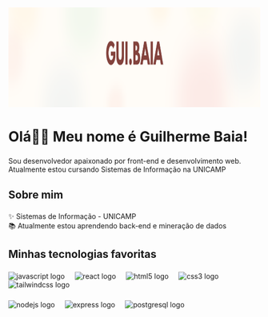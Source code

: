 <div align="center">
  <img height="200" src="https://github.com/BaiaGui/BaiaGui/blob/main/banner.png?raw=true"  />
</div>

###

<h1 align="left">Olá👋🏾 Meu nome é Guilherme Baia!</h1>

###

<p align="left">Sou desenvolvedor apaixonado por front-end e desenvolvimento web. Atualmente estou cursando Sistemas de Informação na UNICAMP</p>

###

<h2 align="left">Sobre mim</h2>

###

<p align="left">✨ Sistemas de Informação - UNICAMP<br>📚 Atualmente estou aprendendo back-end e mineração de dados</p>

###

<h2 align="left">Minhas tecnologias favoritas</h2>

###

<div align="left">
  <img src="https://cdn.jsdelivr.net/gh/devicons/devicon/icons/javascript/javascript-original.svg" height="40" alt="javascript logo"  />
  <img width="12" />
  <img src="https://cdn.jsdelivr.net/gh/devicons/devicon/icons/react/react-original.svg" height="40" alt="react logo"  />
  <img width="12" />
  <img src="https://cdn.jsdelivr.net/gh/devicons/devicon/icons/html5/html5-original.svg" height="40" alt="html5 logo"  />
  <img width="12" />
  <img src="https://cdn.jsdelivr.net/gh/devicons/devicon/icons/css3/css3-original.svg" height="40" alt="css3 logo"  />
  <img width="12" />
  <img src="https://cdn.simpleicons.org/tailwindcss/06B6D4" height="40" alt="tailwindcss logo"  />
</div>

###

<div align="left">
  <img src="https://cdn.jsdelivr.net/gh/devicons/devicon/icons/nodejs/nodejs-original.svg" height="40" alt="nodejs logo"  />
  <img width="12" />
  <img src="https://skillicons.dev/icons?i=express" height="40" alt="express logo"  />
  <img width="12" />
  <img src="https://cdn.jsdelivr.net/gh/devicons/devicon/icons/postgresql/postgresql-original.svg" height="40" alt="postgresql logo"  />
</div>

###
